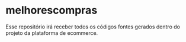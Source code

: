 # melhorescompras
Esse repositório irá receber todos os códigos fontes gerados dentro do projeto da plataforma de ecommerce.
